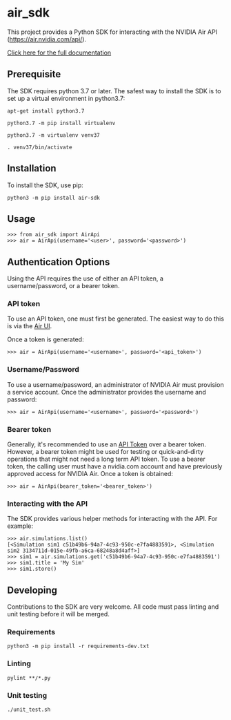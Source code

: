 # air_sdk

This project provides a Python SDK for interacting with the NVIDIA Air API (https://air.nvidia.com/api/).

[Click here for the full documentation](https://docs.nvidia.com/networking-ethernet-software/guides/nvidia-air/Air-Python-SDK/)

## Prerequisite

The SDK requires python 3.7 or later. The safest way to install the SDK is to set up a virtual environment in python3.7:

```
apt-get install python3.7
```

```
python3.7 -m pip install virtualenv
```

```
python3.7 -m virtualenv venv37
```

```
. venv37/bin/activate
```

## Installation

To install the SDK, use pip:

```
python3 -m pip install air-sdk
```

## Usage

```
>>> from air_sdk import AirApi
>>> air = AirApi(username='<user>', password='<password>')
```

## Authentication Options

Using the API requires the use of either an API token, a username/password, or a bearer token.

### API token

To use an API token, one must first be generated. The easiest way to do this is via the [Air UI](https://air.nvidia.com/settings/api-tokens).

Once a token is generated:

```
>>> air = AirApi(username='<username>', password='<api_token>')
```

### Username/Password

To use a username/password, an administrator of NVIDIA Air must provision a service account. Once the administrator provides the username and password:

```
>>> air = AirApi(username='<username>', password='<password>')
```

### Bearer token

Generally, it's recommended to use an [API Token](#api-token) over a bearer token. However, a bearer token might be used for testing or quick-and-dirty operations that might not need a long term API token. To use a bearer token, the calling user must have a nvidia.com account and have previously approved access for NVIDIA Air. Once a token is obtained:

```
>>> air = AirApi(bearer_token='<bearer_token>')
```

### Interacting with the API

The SDK provides various helper methods for interacting with the API. For example:

```
>>> air.simulations.list()
[<Simulation sim1 c51b49b6-94a7-4c93-950c-e7fa4883591>, <Simulation sim2 3134711d-015e-49fb-a6ca-68248a8d4aff>]
>>> sim1 = air.simulations.get('c51b49b6-94a7-4c93-950c-e7fa4883591')
>>> sim1.title = 'My Sim'
>>> sim1.store()
```

## Developing

Contributions to the SDK are very welcome. All code must pass linting and unit testing before it will be merged.

### Requirements

```
python3 -m pip install -r requirements-dev.txt
```

### Linting

```
pylint **/*.py
```

### Unit testing

```
./unit_test.sh
```
